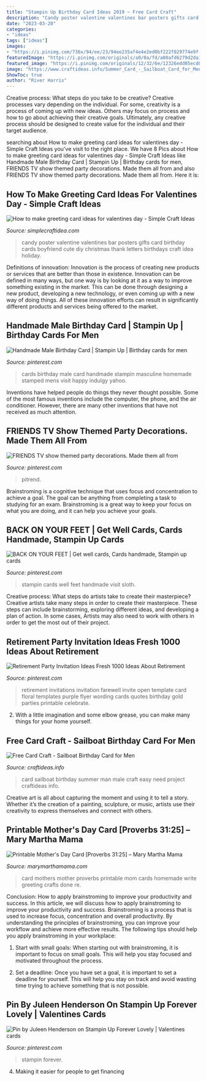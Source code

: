 ```yaml
---
title: "Stampin Up Birthday Card Ideas 2019 ~ Free Card Craft"
description: "Candy poster valentine valentines bar posters gifts card birthday cards boyfriend cute diy christmas thank letters birthdays craft idea holiday"
date: "2023-03-20"
categories:
- "ideas"
tags: ["ideas"]
images:
- "https://i.pinimg.com/736x/94/ee/23/94ee235af4e4e2ed0bf222f029774e9f--male-birthday-cards-mens-cards.jpg"
featuredImage: "https://i.pinimg.com/originals/a0/0a/fd/a00afd6279d2da156cefecad50e1ff21.jpg"
featured_image: "https://i.pinimg.com/originals/12/32/6e/12326edd05ecd0be50700d17c3e15414.jpg"
image: "https://www.craftideas.info/Summer_Card_-_Sailboat_Card_for_Men.jpg"
ShowToc: true
author: "River Harris"
---
```



Creative process: What steps do you take to be creative?
Creative processes vary depending on the individual. For some, creativity is a process of coming up with new ideas. Others may focus on process and how to go about achieving their creative goals. Ultimately, any creative process should be designed to create value for the individual and their target audience.

	

		
searching about How to make greeting card ideas for valentines day - Simple Craft Ideas you've visit to the right place. We have 8 Pics about How to make greeting card ideas for valentines day - Simple Craft Ideas like Handmade Male Birthday Card | Stampin Up | Birthday cards for men, FRIENDS TV show themed party decorations. Made them all from and also FRIENDS TV show themed party decorations. Made them all from. Here it is:
		
    
## How To Make Greeting Card Ideas For Valentines Day - Simple Craft Ideas

<img loading=lazy src="https://simplecraftidea.com/wp-content/uploads/2016/02/quilled-211.jpg" onerror="this.onerror=null;this.src='https://tse1.mm.bing.net/th?id=OIP.RUnGJ83i2yFR4tG-eqbgUwHaNJ&amp;pid=15.1';" alt="How to make greeting card ideas for valentines day - Simple Craft Ideas">

_Source: simplecraftidea.com_

>candy poster valentine valentines bar posters gifts card birthday cards boyfriend cute diy christmas thank letters birthdays craft idea holiday. 

	

Definitions of innovation:
Innovation is the process of creating new products or services that are better than those in existence. Innovation can be defined in many ways, but one way is by looking at it as a way to improve something existing in the market. This can be done through designing a new product, developing a new technology, or even coming up with a new way of doing things. All of these innovation efforts can result in significantly different products and services being offered to the market.

    
## Handmade Male Birthday Card | Stampin Up | Birthday Cards For Men

<img loading=lazy src="https://i.pinimg.com/736x/94/ee/23/94ee235af4e4e2ed0bf222f029774e9f--male-birthday-cards-mens-cards.jpg" onerror="this.onerror=null;this.src='https://tse1.mm.bing.net/th?id=OIP.KmHpnpkhe9jSJL7shnbUqgHaJ3&amp;pid=15.1';" alt="Handmade Male Birthday Card | Stampin Up | Birthday cards for men">

_Source: pinterest.com_

>cards birthday male card handmade stampin masculine homemade stamped mens visit happy indulgy yahoo. 

	

Inventions have helped people do things they never thought possible. Some of the most famous inventions include the computer, the phone, and the air conditioner. However, there are many other inventions that have not received as much attention.

    
## FRIENDS TV Show Themed Party Decorations. Made Them All From

<img loading=lazy src="https://i.pinimg.com/originals/a0/0a/fd/a00afd6279d2da156cefecad50e1ff21.jpg" onerror="this.onerror=null;this.src='https://tse1.mm.bing.net/th?id=OIP.hJw-hlxUtIy0c_t5xBTxpQHaJ4&amp;pid=15.1';" alt="FRIENDS TV show themed party decorations. Made them all from">

_Source: pinterest.com_

>pitrend. 

	

Brainstroming is a cognitive technique that uses focus and concentration to achieve a goal. The goal can be anything from completing a task to studying for an exam. Brainstroming is a great way to keep your focus on what you are doing, and it can help you achieve your goals.

    
## BACK ON YOUR FEET | Get Well Cards, Cards Handmade, Stampin Up Cards

<img loading=lazy src="https://i.pinimg.com/736x/57/b8/67/57b867973e95ee648897b91fae06f25e.jpg" onerror="this.onerror=null;this.src='https://tse2.mm.bing.net/th?id=OIP.5b-0Ty2Ci2iPHc6dQzIeAgHaI8&amp;pid=15.1';" alt="BACK ON YOUR FEET | Get well cards, Cards handmade, Stampin up cards">

_Source: pinterest.com_

>stampin cards well feet handmade visit sloth. 

	

Creative process: What steps do artists take to create their masterpiece?
Creative artists take many steps in order to create their masterpiece. These steps can include brainstorming, exploring different ideas, and developing a plan of action. In some cases, Artists may also need to work with others in order to get the most out of their project.

    
## Retirement Party Invitation Ideas Fresh 1000 Ideas About Retirement

<img loading=lazy src="https://i.pinimg.com/736x/df/00/a2/df00a25933f5a1447fec4db41183089d.jpg" onerror="this.onerror=null;this.src='https://tse2.mm.bing.net/th?id=OIP.rA1rY8mUp7zdsywSk2rYVQHaJ5&amp;pid=15.1';" alt="Retirement Party Invitation Ideas Fresh 1000 Ideas About Retirement">

_Source: pinterest.com_

>retirement invitations invitation farewell invite open template card floral templates purple flyer wording cards quotes birthday gold parties printable celebrate. 

	

2. With a little imagination and some elbow grease, you can make many things for your home yourself.

    
## Free Card Craft - Sailboat Birthday Card For Men

<img loading=lazy src="https://www.craftideas.info/Summer_Card_-_Sailboat_Card_for_Men.jpg" onerror="this.onerror=null;this.src='https://tse1.mm.bing.net/th?id=OIP.80MU9w0aiPK-VjY0rmFkXQAAAA&amp;pid=15.1';" alt="Free Card Craft - Sailboat Birthday Card for Men">

_Source: craftideas.info_

>card sailboat birthday summer man male craft easy need project craftideas info. 

	

Creative art is all about capturing the moment and using it to tell a story. Whether it’s the creation of a painting, sculpture, or music, artists use their creativity to express themselves and connect with others.

    
## Printable Mother&#039;s Day Card [Proverbs 31:25] – Mary Martha Mama

<img loading=lazy src="https://www.marymarthamama.com/wp-content/uploads/2016/05/mothers-day-card-pic-1024x683.jpg" onerror="this.onerror=null;this.src='https://tse1.mm.bing.net/th?id=OIP.5MHLMFbLUkYvrqiglX60eQHaE8&amp;pid=15.1';" alt="Printable Mother&#039;s Day Card [Proverbs 31:25] – Mary Martha Mama">

_Source: marymarthamama.com_

>card mothers mother proverbs printable mom cards homemade write greeting crafts done re. 

	

Conclusion: How to apply brainstroming to improve your productivity and success.
In this article, we will discuss how to apply brainstroming to improve your productivity and success. Brainstroming is a process that is used to increase focus, concentration and overall productivity. By understanding the principles of brainstroming, you can improve your workflow and achieve more effective results. The following tips should help you apply brainstroming in your workplace: 
1) Start with small goals: When starting out with brainstroming, it is important to focus on small goals. This will help you stay focused and motivated throughout the process. 

2) Set a deadline: Once you have set a goal, it is important to set a deadline for yourself. This will help you stay on track and avoid wasting time trying to achieve something that is not possible.

    
## Pin By Juleen Henderson On Stampin Up Forever Lovely | Valentines Cards

<img loading=lazy src="https://i.pinimg.com/originals/12/32/6e/12326edd05ecd0be50700d17c3e15414.jpg" onerror="this.onerror=null;this.src='https://tse1.mm.bing.net/th?id=OIP.x018zdXlAGFz2o_3rcMtkgHaJ4&amp;pid=15.1';" alt="Pin by Juleen Henderson on Stampin Up Forever Lovely | Valentines cards">

_Source: pinterest.com_

>stampin forever. 

	

4. Making it easier for people to get financing 

